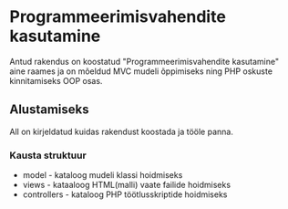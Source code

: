 # Programmeerimisvahendite kasutamine
Antud rakendus on koostatud
"Programmeerimisvahendite kasutamine" aine raames ja on mõeldud
MVC mudeli õppimiseks ning PHP oskuste kinnitamiseks OOP osas.
 ## Alustamiseks
 All on kirjeldatud kuidas rakendust koostada ja tööle panna.
   ### Kausta struktuur
* model - kataloog mudeli klassi hoidmiseks
* views - kataaloog HTML(malli) vaate failide hoidmiseks
* controllers - kataloog PHP töötlusskriptide hoidmiseks
